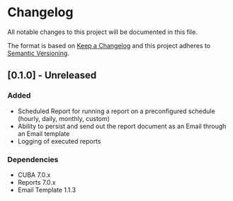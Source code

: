 # Changelog
All notable changes to this project will be documented in this file.

The format is based on [Keep a Changelog](http://keepachangelog.com/en/1.0.0/)
and this project adheres to [Semantic Versioning](http://semver.org/spec/v2.0.0.html).

## [0.1.0] - Unreleased

### Added
- Scheduled Report for running a report on a preconfigured schedule (hourly, daily, monthly, custom)
- Ability to persist and send out the report document as an Email through an Email template
- Logging of executed reports

### Dependencies
- CUBA 7.0.x
- Reports 7.0.x
- Email Template 1.1.3